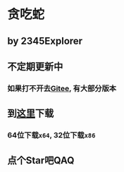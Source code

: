 # 贪吃蛇
## by 2345Explorer
## 不定期更新中
### 如果打不开去[Gitee](https://gitee.com/Explorer2345/snake), 有大部分版本
## 到[这里](https://github.com/hcddsk/Snake/releases/latest)下载
### 64位下载`x64`, 32位下载`x86`
## 点个Star吧QAQ
